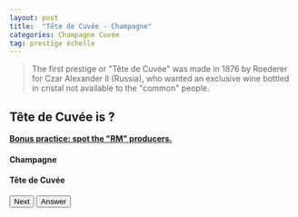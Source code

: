 ```yaml
---
layout: post
title:  "Tête de Cuvée - Champagne"
categories: Champagne Cuvée 
tag: prestige échelle 
---
```


<blockquote>
  <p>The first prestige or "Tête de Cuvée" was made in 1876 by Roederer for Czar Alexander II (Russia), who wanted an exclusive wine bottled in cristal not available to the "common" people.</p>
</blockquote>

<div class="text-center">
	<h2>Tête de Cuvée is ?</h2>
	<strong class="text-primary"><u> Bonus practice: spot the "RM" producers.</u> </strong>
	<h4 class="text-danger" id="bdx">Champagne</h4>
	<h4 class="text-success" id="bdx_answer">Tête de Cuvée</h4>
	<button type="button" class="btn btn-success" id="test_me">Next</button>
	<button type="button" class="btn btn-danger" id="answer">Answer</button>
</div>

<script>
	var chateaux = ["Ayala", "Billecart-Salmon", "Bollinger", "Boizel", "Canard-Duchêne", "Compte Audoin de Dampierre", "De Castellane", "De Meric", "De Venoge", "Delamotte", "Deutz", "Diebolt-Valois", "Drappier", "Duval-Leroy", "Gosset", "Alfred Gratien", "Charles Heidsieck", "Henriot", "Jacquesson", "Lanson", "Laurent-Perrier", "AR Lenoble", "Moët & Chandon", "Mumm", "Bruno Paillard", "Joseph Perrier", "Perrier-Jouët", "Piper-Heidsieck", "Ployez-Jacquemart", "Pol Roger", "Pommery", "Louis Roederer", "Ruinard", "Taittinger", "Veuve Clicquot", "Henri Billiot", "Bonnaire", "Chartogne-Taillet", "Hubert Dauvergne", "Paul Déthune", "Guy Larmandier", "Jacques Selosse", "Vilmart & Cie", "Nicolas Feuillatte", "Jacquart", "Mailly Grand Cru", "Agrapart", "Billecart-Salmon (monoparcel)", "Cattier", "Chartogne-Taillet (monoparcel)", "Claude Cazals", "Drappier", "Duval-Leroy (monoparcel)", "Egly-Ouriet", "Jacquesson (monoparcel)", "Krug", "Larmandier-Bernier", "Jean Milan", "Pierre Peters", "Philipponnat", "Taittinger (monoparcel)", "Tarlant", "Veuve Fourny"];

	var chateaux_answers = ["Cuvée Perle d'Ayala", "Nicolas François Billecart / Grande Cuvée / Elisabeth Salmon Rosé", "La Grande Année / R.D / Vieilles Vignes Françaises", "Joyau de France", "Charles VII", "Prestige", "Cuvée Commodore", "Catherine de Médicis", "Grand vin des princes / Louis XV", "Nicolas Louis Delamotte", "Cuvée William Deutz", "Fleur de passion", "Charles de Gaulle", "Femme de Champagne", "Celebris", "Cuvée Paradis", "Champagne Charlie", "Cuvée des Enchanteleurs", "Grand vin Signature", "Noble Cuvée", "Grand Siècle / Alexandra", "Cuvée Les Aventures / Cuvée Gentil-homme", "Dom Pérignon / Oenothèque", "Cuvée R. Lalou", "Nec-Plus-Ultra", "Cuvée Josephine", "Belle Époque or Fleur de Champagne (USA only)", "Rare", "Liesse d'Harbonville", "Cuvée Sir Winston Churchill", "Cuvée Louise", "Cristal", "Dom Ruinard", "Compte de Champagne, Taittinger Collection", "La grande dame", "Cuvée Laetitia/ Cuvée Julie", "Cuvée Prestige", "Fiacre", "Fine Fleur de Bouzy", "Brut Prestige", "Cramant Grand Cru Cuvée", "Substance", "Coeur de Cuvée", "Palmes d'Or", "Cuvée Alpha", "Les Échansons / L'Intemporelle", "Venus", "Clos St-Hilaire", "Clos du Moulin", "Les Barres / Les Orizeaux / Les Alliées", "Clos Cazals", "Grande Sendrée", "Clos des Bouveries", "Les Crayères", "Dizy Corne Bautray / Aÿ Vauzelle Terme / Dizy Terres Rouges Rosé / Avize Champ Cain", "Clos du Mesnil", "Vieille Vigne de Cramant / Terre de Vertus", "Terres de Noël", "Cuvée Spéciale les Chétillons", "Clos des Goisses", "Les Folies de la Marquetterie", "La vigne d'Or / La vigne d'Antan / La vigne Royale / Cuvée Louis", "Clos Faubourg Notre Dame"];
	
	$("#test_me").click(function(){
		var rand = Math.floor(Math.random()*chateaux.length)
		var chateau = chateaux[rand];
		var chateau_answer = chateaux_answers[rand];
		$("#bdx").empty();
		$("#bdx_answer").empty();
		$("#bdx_answer").append("Answer");
		$("#bdx").append("<span>" + chateau + "</span>");
		$("#answer").click(function(){
			$("#bdx_answer").empty();
			$("#bdx_answer").append("<span>" + chateau_answer + "</span>");
		});
	});
</script>